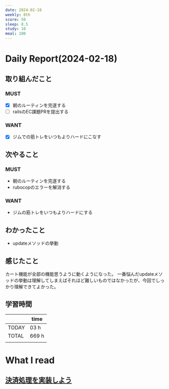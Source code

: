 ```yaml
---
date: 2024-02-18
weekly: 8th
score: 50
sleep: 8.5
study: 10
meal: 100
---
```

# Daily Report(2024-02-18)
## 取り組んだこと
### MUST
- [x]  朝のルーティンを完遂する
- [ ] railsのEC課題PRを提出する
### WANT
- [x] ジムでの筋トレをいつもよりハードにこなす
## 次やること
### MUST
- 朝のルーティンを完遂する
- rubocopのエラーを解消する
### WANT
- ジムの筋トレをいつもよりハードにする
## わかったこと
- updateメソッドの挙動
## 感じたこと
カート機能が全部の機能思うように動くようになった。
一番悩んだupdateメソッドの挙動は理解してしまえばそれほど難しいものではなかったが、今回でしっかり理解できてよかった。
## 学習時間
|  | time |
| ---- | ---- |
| TODAY | 03 h |
| TOTAL | 669 h |
|  |  |
# What I read
## [決済処理を実装しよう](https://zenn.dev/farstep/books/7f169cdc597ada/viewer/decc72)
